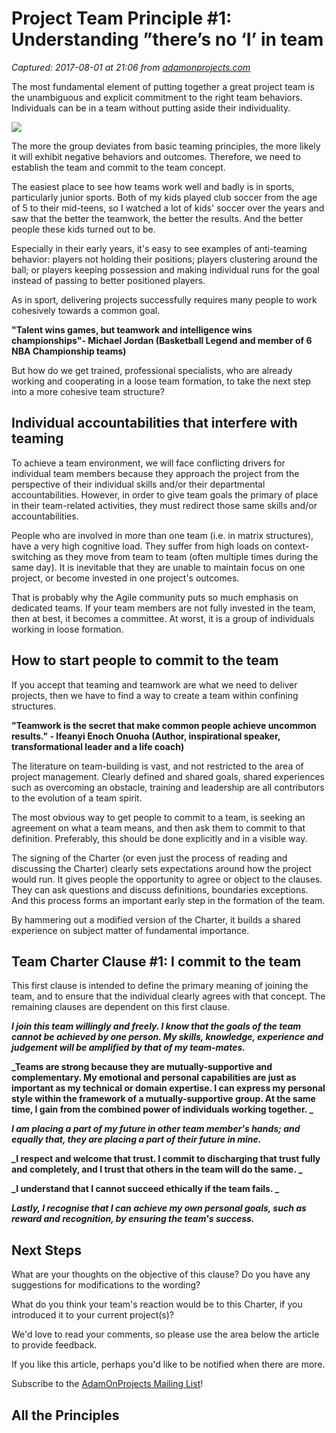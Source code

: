 # Project Team Principle #1: Understanding ”there’s no ‘I’ in team

_Captured: 2017-08-01 at 21:06 from [adamonprojects.com](http://adamonprojects.com/library/articles/the-nine-teaming-principles/project-team-principle-1-theres-no-i-in-team/)_

The most fundamental element of putting together a great project team is the unambiguous and explicit commitment to the right team behaviors. Individuals can be in a team without putting aside their individuality.

![](https://i0.wp.com/adamonprojects.com/wp-content/uploads/2015/03/Principle-01.jpg?w=1477)

The more the group deviates from basic teaming principles, the more likely it will exhibit negative behaviors and outcomes. Therefore, we need to establish the team and commit to the team concept.

The easiest place to see how teams work well and badly is in sports, particularly junior sports. Both of my kids played club soccer from the age of 5 to their mid-teens, so I watched a lot of kids' soccer over the years and saw that the better the teamwork, the better the results. And the better people these kids turned out to be.

Especially in their early years, it's easy to see examples of anti-teaming behavior: players not holding their positions; players clustering around the ball; or players keeping possession and making individual runs for the goal instead of passing to better positioned players.

As in sport, delivering projects successfully requires many people to work cohesively towards a common goal.

**"Talent wins games, but teamwork and intelligence wins championships"\- Michael Jordan (Basketball Legend and member of 6 NBA Championship teams)**

But how do we get trained, professional specialists, who are already working and cooperating in a loose team formation, to take the next step into a more cohesive team structure?

## Individual accountabilities that interfere with teaming

To achieve a team environment, we will face conflicting drivers for individual team members because they approach the project from the perspective of their individual skills and/or their departmental accountabilities. However, in order to give team goals the primary of place in their team-related activities, they must redirect those same skills and/or accountabilities.

People who are involved in more than one team (i.e. in matrix structures), have a very high cognitive load. They suffer from high loads on context-switching as they move from team to team (often multiple times during the same day). It is inevitable that they are unable to maintain focus on one project, or become invested in one project's outcomes.

That is probably why the Agile community puts so much emphasis on dedicated teams. If your team members are not fully invested in the team, then at best, it becomes a committee. At worst, it is a group of individuals working in loose formation.

## How to start people to commit to the team

If you accept that teaming and teamwork are what we need to deliver projects, then we have to find a way to create a team within confining structures.

**"Teamwork is the secret that make common people achieve uncommon results." - Ifeanyi Enoch Onuoha (Author, inspirational speaker, transformational leader and a life coach)**

The literature on team-building is vast, and not restricted to the area of project management. Clearly defined and shared goals, shared experiences such as overcoming an obstacle, training and leadership are all contributors to the evolution of a team spirit.

The most obvious way to get people to commit to a team, is seeking an agreement on what a team means, and then ask them to commit to that definition. Preferably, this should be done explicitly and in a visible way.

The signing of the Charter (or even just the process of reading and discussing the Charter) clearly sets expectations around how the project would run. It gives people the opportunity to agree or object to the clauses. They can ask questions and discuss definitions, boundaries exceptions. And this process forms an important early step in the formation of the team.

By hammering out a modified version of the Charter, it builds a shared experience on subject matter of fundamental importance.

## Team Charter Clause #1: I commit to the team

This first clause is intended to define the primary meaning of joining the team, and to ensure that the individual clearly agrees with that concept. The remaining clauses are dependent on this first clause.

**_I join this team willingly and freely. I know that the goals of the team cannot be achieved by one person. My skills, knowledge, experience and judgement will be amplified by that of my team-mates._**

**_Teams are strong because they are mutually-supportive and complementary. My emotional and personal capabilities are just as important as my technical or domain expertise. I can express my personal style within the framework of a mutually-supportive group. At the same time, I gain from the combined power of individuals working together. _**

**_I am placing a part of my future in other team member's hands; and equally that, they are placing a part of their future in mine._**

**_I respect and welcome that trust. I commit to discharging that trust fully and completely, and I trust that others in the team will do the same. _**

**_I understand that I cannot succeed ethically if the team fails. _**

**_Lastly, I recognise that I can achieve my own personal goals, such as reward and recognition, by ensuring the team's success._**

## Next Steps

What are your thoughts on the objective of this clause? Do you have any suggestions for modifications to the wording?

What do you think your team's reaction would be to this Charter, if you introduced it to your current project(s)?

We'd love to read your comments, so please use the area below the article to provide feedback.

If you like this article, perhaps you'd like to be notified when there are more.

Subscribe to the [AdamOnProjects Mailing List](http://eepurl.com/N2BAL)!

## All the Principles
